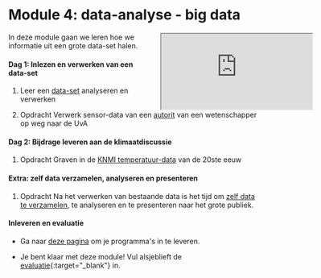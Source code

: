 # Module 4: data-analyse - big data

<div style="width: 40%; float:right; margin-left: 2em;">
<div class="embed"><div class="embed-responsive embed-responsive-16by9"><iframe class="embed-responsive-item" src="https://player.vimeo.com/video/235029301"></iframe></div></div>
</div>

In deze module gaan we leren hoe we informatie uit een grote data-set halen. 

#### Dag 1: Inlezen en verwerken van een data-set 

1. Leer een [data-set](/python/files) analyseren en verwerken

2. <span class="badge badge-primary">Opdracht</span> Verwerk sensor-data van een  [autorit](/big-data/dataverwerken) van een wetenschapper op weg naar de UvA

#### Dag 2: Bijdrage leveren aan de klimaatdiscussie

1. <span class="badge badge-primary">Opdracht</span> Graven in de [KNMI temperatuur-data](/big-data/klimaatdiscussie) van de 20ste eeuw


#### Extra: zelf data verzamelen, analyseren en presenteren

1. <span class="badge badge-primary">Opdracht</span> Na het verwerken van bestaande data is het tijd om [zelf data te  verzamelen](/big-data/extra), te analyseren en te presenteren naar het grote publiek.


#### Inleveren en evaluatie

- Ga naar [deze pagina](/big-data/inleveren) om je programma's in te leveren.

- Je bent klaar met deze module! Vul alsjeblieft de [evaluatie](https://goo.gl/forms/s3W7Nfrk0nXEcbji1){:target="_blank"} in.
